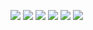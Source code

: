 ![](https://trdthg-img-for-md-1306147581.cos.ap-beijing.myqcloud.com/img/202205122110854.png)
![](https://trdthg-img-for-md-1306147581.cos.ap-beijing.myqcloud.com/img/202205122111319.png)
![](https://trdthg-img-for-md-1306147581.cos.ap-beijing.myqcloud.com/img/202205122112837.png)
![](https://trdthg-img-for-md-1306147581.cos.ap-beijing.myqcloud.com/img/202205122112604.png)
![](https://trdthg-img-for-md-1306147581.cos.ap-beijing.myqcloud.com/img/202205122112493.png)
![](https://trdthg-img-for-md-1306147581.cos.ap-beijing.myqcloud.com/img/202205122112531.png)
